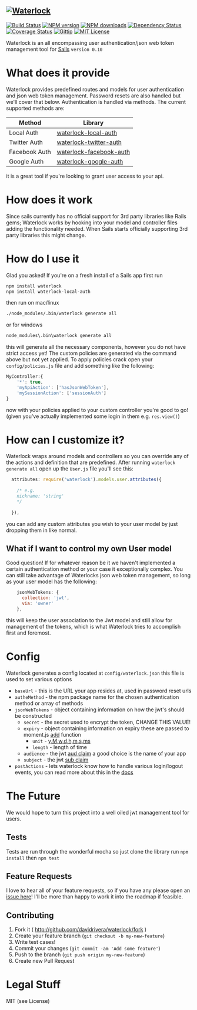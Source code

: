[![Waterlock][waterlock-image]][waterlock-url]
-----------------------------------------------
[![Build Status][travis-image]][travis-url] [![NPM version][npm-version-image]][npm-url] [![NPM downloads][npm-downloads-image]][npm-url] [![Dependency Status][dependency-image]][dependency-url] [![Coverage Status][coverage-image]][coverage-url] [![Gittip][gittip-image]][gittip-url] [![MIT License][license-image]][license-url]


Waterlock is an all encompassing user authentication/json web token management tool for [Sails](http://sailsjs.com) `version 0.10`

# What does it provide
Waterlock provides predefined routes and models for user authentication and json web token management. Password resets are also handled but we'll cover that below.
Authentication is handled via methods. The current supported methods are:

| Method | Library |
| ------------- | ------------- |
| Local Auth | [waterlock-local-auth](https://github.com/davidrivera/waterlock-local-auth) |
| Twitter Auth | [waterlock-twitter-auth](https://github.com/davidrivera/waterlock-twitter-auth) |
| Facebook Auth | [waterlock-facebook-auth](https://github.com/davidrivera/waterlock-facebook-auth) |
| Google Auth | [waterlock-google-auth](https://github.com/davidrivera/waterlock-google-auth) |

it is a great tool if you're looking to grant user access to your api.

# How does it work
Since sails currently has no official support for 3rd party libraries like Rails gems; Waterlock works by hooking into your model and controller files adding the functionality needed. When Sails starts officially supporting 3rd party libraries this might change.

# How do I use it
Glad you asked! If you're on a fresh install of a Sails app first run
```bash
npm install waterlock
npm install waterlock-local-auth
```

then run on mac/linux
```bash
./node_modules/.bin/waterlock generate all
```
or for windows
```bash
node_modules\.bin\waterlock generate all
```

this will generate all the necessary components, however you do not have strict access yet! The custom policies are generated via the command above but not yet applied. To apply policies crack open your `config/policies.js` file and add something like the following:

```js
MyController:{
	'*': true,
	'myApiAction': ['hasJsonWebToken'],
	'mySessionAction': ['sessionAuth']
}
```

now with your policies applied to your custom controller you're good to go! (given you've actually implemented some login in them e.g. `res.view()`)

# How can I customize it?
Waterlock wraps around models and controllers so you can override any of the actions and definition that are predefined. After running `waterlock generate all` open up the `User.js` file you'll see this:
```js
  attributes: require('waterlock').models.user.attributes({
    
    /* e.g.
    nickname: 'string'
    */
    
  }),
```
you can add any custom attributes you wish to your user model by just dropping them in like normal.

## What if I want to control my own User model
Good question! If for whatever reason be it we haven't implemented a certain authentication method or your case it exceptionally complex. You can still take advantage of Waterlocks json web token management, so long as your user model has the following:

```js
    jsonWebTokens: {
      collection: 'jwt',
      via: 'owner'
    },
```

this will keep the user association to the Jwt model and still allow for management of the tokens, which is what Waterlock tries to accomplish first and foremost.

# Config
Waterlock generates a config located at `config/waterlock.json` this file is used to set various options

* `baseUrl` - this is the URL your app resides at, used in password reset urls
* `autheMethod` - the npm package name for the chosen authentication method or array of methods
* `jsonWebTokens` - object containing information on how the jwt's should be constructed
	* `secret` - the secret used to encrypt the token, CHANGE THIS VALUE!
	* `expiry` - object containing information on expiry these are passed to moment.js [add](http://momentjs.com/docs/#/manipulating/add/) function
		* `unit` - [y,M,w,d,h,m,s,ms](http://momentjs.com/docs/#/manipulating/add/)
		* `length` - length of time
	* `audience` - the jwt [aud claim](http://tools.ietf.org/html/draft-ietf-oauth-json-web-token-23#section-4.1.3) a good choice is the name of your app
	* `subject` - the jwt [sub claim](http://tools.ietf.org/html/draft-ietf-oauth-json-web-token-23#section-4.1.2)
* `postActions` - lets waterlock know how to handle various login/logout events, you can read more about this in the [docs](http://waterlock.ninja/documentation/)

# The Future

We would hope to turn this project into a well oiled jwt management tool for users.

## Tests

Tests are run through the wonderful mocha so just clone the library run `npm install` then `npm test`

## Feature Requests
I love to hear all of your feature requests, so if you have any please open an [issue here](https://github.com/davidrivera/waterlock/issues)! I'll be more than happy to work it into the roadmap if feasible.

## Contributing

1. Fork it ( http://github.com/davidrivera/waterlock/fork )
2. Create your feature branch (`git checkout -b my-new-feature`)
3. Write test cases!
4. Commit your changes (`git commit -am 'Add some feature'`)
5. Push to the branch (`git push origin my-new-feature`)
6. Create new Pull Request

# Legal Stuff
MIT (see License)

[license-image]: http://img.shields.io/badge/license-MIT-blue.svg?style=flat
[license-url]: LICENSE

[npm-url]: https://npmjs.org/package/waterlock
[npm-version-image]: http://img.shields.io/npm/v/waterlock.svg?style=flat
[npm-downloads-image]: http://img.shields.io/npm/dm/waterlock.svg?style=flat

[travis-url]: https://travis-ci.org/davidrivera/waterlock
[travis-image]: http://img.shields.io/travis/davidrivera/waterlock.svg?style=flat

[dependency-image]: http://img.shields.io/gemnasium/davidrivera/waterlock.svg?style=flat
[dependency-url]: https://gemnasium.com/davidrivera/waterlock

[coverage-image]: http://img.shields.io/coveralls/davidrivera/waterlock/master.svg?style=flat
[coverage-url]: https://coveralls.io/r/davidrivera/waterlock?branch=master

[gittip-image]: http://img.shields.io/gittip/davidrivera.svg?style=flat
[gittip-url]: https://www.gittip.com/davidrivera/

[waterlock-image]: https://lh3.googleusercontent.com/-aThk1tYLSh0/U5fAM6NyB5I/AAAAAAAAH84/FKmmmQ80XWY/w611-h144-no/waterlock-header.png
[waterlock-url]: http://waterlock.ninja/
